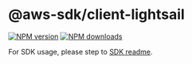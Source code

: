 # @aws-sdk/client-lightsail

[![NPM version](https://img.shields.io/npm/v/@aws-sdk/client-lightsail/rc.svg)](https://www.npmjs.com/package/@aws-sdk/client-lightsail)
[![NPM downloads](https://img.shields.io/npm/dm/@aws-sdk/client-lightsail.svg)](https://www.npmjs.com/package/@aws-sdk/client-lightsail)

For SDK usage, please step to [SDK readme](https://github.com/aws/aws-sdk-js-v3).
